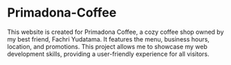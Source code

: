 # Primadona-Coffee
This website is created for Primadona Coffee, a cozy coffee shop owned by my best friend, Fachri Yudatama. It features the menu, business hours, location, and promotions. This project allows me to showcase my web development skills, providing a user-friendly experience for all visitors.
